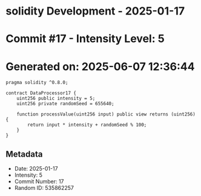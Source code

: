﻿# solidity Development - 2025-01-17
# Commit #17 - Intensity Level: 5
# Generated on: 2025-06-07 12:36:44
```solidity
pragma solidity ^0.8.0;

contract DataProcessor17 {
    uint256 public intensity = 5;
    uint256 private randomSeed = 655640;

    function processValue(uint256 input) public view returns (uint256) {
        return input * intensity + randomSeed % 100;
    }
}
```
## Metadata
- Date: 2025-01-17
- Intensity: 5
- Commit Number: 17
- Random ID: 535862257
